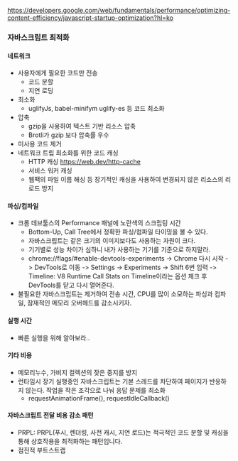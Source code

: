 https://developers.google.com/web/fundamentals/performance/optimizing-content-efficiency/javascript-startup-optimization?hl=ko

### 자바스크립트 최적화
#### 네트워크
- 사용자에게 필요한 코드만 전송
  - 코드 분할
  - 지연 로딩
- 최소화
  - uglifyJs, babel-minifym uglify-es 등 코드 최소화
- 압축
  - gzip을 사용하여 텍스트 기반 리소스 압축
  - Brotli가 gzip 보다 압축률 우수
- 미사용 코드 제거
- 네트워크 트립 최소화를 위한 코드 캐싱
  - HTTP 캐싱 https://web.dev/http-cache
  - 서비스 워커 캐싱
  - 웹팩의 파일 이름 해싱 등 장기적인 캐싱을 사용하여 변경되지 않은 리소스의 리로드 방지

#### 파싱/컴파일
- 크롬 데브툴스의 Performance 패널에 노란색의 스크립팅 시간
  - Bottom-Up, Call Tree에서 정확한 파싱/컴파일 타이밍을 볼 수 있다.
  - 자바스크립트는 같은 크기의 이미지보다도 사용하는 자원이 크다.
  - 기기별로 성능 차이가 심하니 내가 사용하는 기기를 기준으로 하지말라.
  - chrome://flags/#enable-devtools-experiments -> Chrome 다시 시작 -> DevTools로 이동 -> Settings -> Experiments -> Shift 6번 입력 -> Timeline: V8 Runtime Call Stats on Timeline이라는 옵션 체크 후 DevTools를 닫고 다시 열어준다.
- 불필요한 자바스크립트는 제거하여 전송 시간, CPU를 많이 소모하는 파싱과 컴파일, 잠재적인 메모리 오버헤드를 감소시키자.
  
#### 실행 시간
- 빠른 실행을 위해 알아보라..

#### 기타 비용
- 메모리누수, 가비지 컬렉션의 잦은 중지를 방지
- 런타임시 장기 실행중인 자바스크립트는 기본 스레드를 차단하여 페이지가 반응하지 않는다. 작업을 작은 조각으로 나눠 응답 문제를 최소화
  - requestAnimationFrame(), requestIdleCallback()
  
#### 자바스크립트 전달 비용 감소 패턴
- PRPL: PRPL(푸시, 렌더링, 사전 캐시, 지연 로드)는 적극적인 코드 분할 및 캐싱을 통해 상호작용을 최적화하는 패턴입니다.
- 점진적 부트스트랩
  